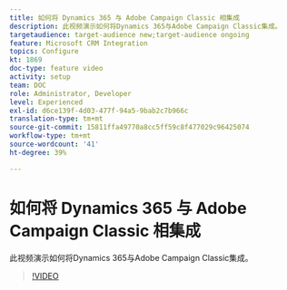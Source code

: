 ```yaml
---
title: 如何将 Dynamics 365 与 Adobe Campaign Classic 相集成
description: 此视频演示如何将Dynamics 365与Adobe Campaign Classic集成。
targetaudience: target-audience new;target-audience ongoing
feature: Microsoft CRM Integration 
topics: Configure
kt: 1869
doc-type: feature video
activity: setup
team: DOC
role: Administrator, Developer
level: Experienced
exl-id: d6ce139f-4d03-477f-94a5-9bab2c7b966c
translation-type: tm+mt
source-git-commit: 15811ffa49770a8cc5ff59c8f477029c96425074
workflow-type: tm+mt
source-wordcount: '41'
ht-degree: 39%

---
```


# 如何将 Dynamics 365 与 Adobe Campaign Classic 相集成

此视频演示如何将Dynamics 365与Adobe Campaign Classic集成。

>[!VIDEO](https://video.tv.adobe.com/v/23837?quality=12)
